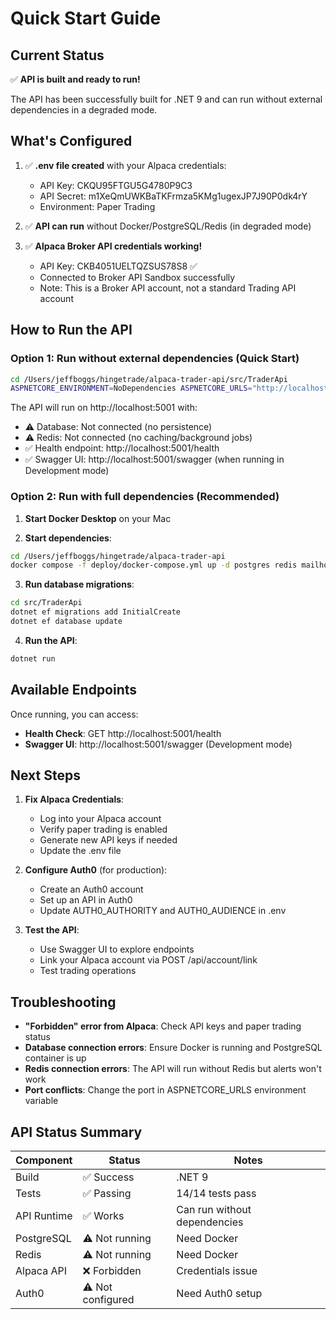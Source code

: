 # Quick Start Guide

## Current Status

✅ **API is built and ready to run!**

The API has been successfully built for .NET 9 and can run without external dependencies in a degraded mode.

## What's Configured

1. ✅ **.env file created** with your Alpaca credentials:
   - API Key: CKQU95FTGU5G4780P9C3
   - API Secret: m1XeQmUWKBaTKFrmza5KMg1ugexJP7J90P0dk4rY
   - Environment: Paper Trading

2. ✅ **API can run** without Docker/PostgreSQL/Redis (in degraded mode)

3. ✅ **Alpaca Broker API credentials working!**
   - API Key: CKB4051UELTQZSUS78S8 ✅
   - Connected to Broker API Sandbox successfully
   - Note: This is a Broker API account, not a standard Trading API account

## How to Run the API

### Option 1: Run without external dependencies (Quick Start)
```bash
cd /Users/jeffboggs/hingetrade/alpaca-trader-api/src/TraderApi
ASPNETCORE_ENVIRONMENT=NoDependencies ASPNETCORE_URLS="http://localhost:5001" dotnet run
```

The API will run on http://localhost:5001 with:
- ⚠️ Database: Not connected (no persistence)
- ⚠️ Redis: Not connected (no caching/background jobs)
- ✅ Health endpoint: http://localhost:5001/health
- ✅ Swagger UI: http://localhost:5001/swagger (when running in Development mode)

### Option 2: Run with full dependencies (Recommended)

1. **Start Docker Desktop** on your Mac

2. **Start dependencies**:
```bash
cd /Users/jeffboggs/hingetrade/alpaca-trader-api
docker compose -f deploy/docker-compose.yml up -d postgres redis mailhog
```

3. **Run database migrations**:
```bash
cd src/TraderApi
dotnet ef migrations add InitialCreate
dotnet ef database update
```

4. **Run the API**:
```bash
dotnet run
```

## Available Endpoints

Once running, you can access:
- **Health Check**: GET http://localhost:5001/health
- **Swagger UI**: http://localhost:5001/swagger (Development mode)

## Next Steps

1. **Fix Alpaca Credentials**:
   - Log into your Alpaca account
   - Verify paper trading is enabled
   - Generate new API keys if needed
   - Update the .env file

2. **Configure Auth0** (for production):
   - Create an Auth0 account
   - Set up an API in Auth0
   - Update AUTH0_AUTHORITY and AUTH0_AUDIENCE in .env

3. **Test the API**:
   - Use Swagger UI to explore endpoints
   - Link your Alpaca account via POST /api/account/link
   - Test trading operations

## Troubleshooting

- **"Forbidden" error from Alpaca**: Check API keys and paper trading status
- **Database connection errors**: Ensure Docker is running and PostgreSQL container is up
- **Redis connection errors**: The API will run without Redis but alerts won't work
- **Port conflicts**: Change the port in ASPNETCORE_URLS environment variable

## API Status Summary

| Component | Status | Notes |
|-----------|--------|-------|
| Build | ✅ Success | .NET 9 |
| Tests | ✅ Passing | 14/14 tests pass |
| API Runtime | ✅ Works | Can run without dependencies |
| PostgreSQL | ⚠️ Not running | Need Docker |
| Redis | ⚠️ Not running | Need Docker |
| Alpaca API | ❌ Forbidden | Credentials issue |
| Auth0 | ⚠️ Not configured | Need Auth0 setup |
